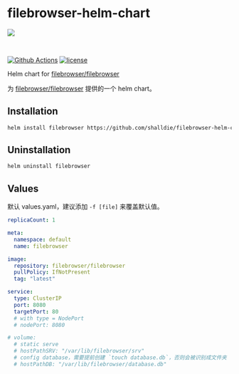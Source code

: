 # filebrowser-helm-chart

![](https://user-images.githubusercontent.com/5447088/50716739-ebd26700-107a-11e9-9817-14230c53efd2.gif)

<br>

[![Github Actions][actions_image]][actions_url]
[![license][license_image]][repo_url]

Helm chart for [filebrowser/filebrowser](https://github.com/filebrowser/filebrowser)

为 [filebrowser/filebrowser](https://github.com/filebrowser/filebrowser) 提供的一个 helm chart。

## Installation

```bash
helm install filebrowser https://github.com/shalldie/filebrowser-helm-chart/releases/download/0.0.1/filebrowser-0.0.1.tgz
```

## Uninstallation

```bash
helm uninstall filebrowser
```

## Values

默认 values.yaml，建议添加 `-f [file]` 来覆盖默认值。

<!-- prettier-ignore -->
```yaml
replicaCount: 1

meta:
  namespace: default
  name: filebrowser

image:
  repository: filebrowser/filebrowser
  pullPolicy: IfNotPresent
  tag: "latest"

service:
  type: ClusterIP
  port: 8080
  targetPort: 80
  # with type = NodePort
  # nodePort: 8080

# volume:
  # static serve
  # hostPathSRV: "/var/lib/filebrowser/srv"
  # config database，需要提前创建 `touch database.db`，否则会被识别成文件夹
  # hostPathDB: "/var/lib/filebrowser/database.db"
```

[repo_url]: https://github.com/shalldie/filebrowser-helm-chart
[actions_image]: https://img.shields.io/github/workflow/status/shalldie/filebrowser-helm-chart/ci?label=build&logo=github&style=flat-square
[actions_url]: https://github.com/shalldie/filebrowser-helm-chart/actions
[license_image]: https://img.shields.io/github/license/shalldie/filebrowser-helm-chart?style=flat-square
